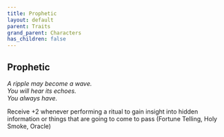 ```yaml
---
title: Prophetic
layout: default
parent: Traits
grand_parent: Characters
has_children: false
---
```


## Prophetic

_A ripple may become a wave._  
_You will hear its echoes._  
_You always have._

Receive +2 whenever performing a ritual to gain insight into hidden information or things that are going to come to pass (Fortune Telling, Holy Smoke, Oracle)
